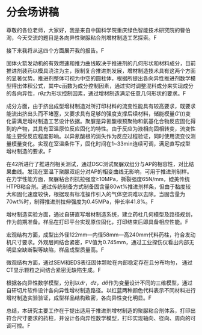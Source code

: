# 分会场讲稿

尊敬的各位老师，大家好，我是来自中国科学院重庆绿色智能技术研究院的曹伯洵，今天交流的题目是各向异性聚脲粘合剂增材制造工艺探索。F

接下来我将从这四个方面展开我的报告。F

固体火箭发动机的有效燃速和推力曲线取决于推进剂的几何形状和材料成分，目前推进剂装药以模具浇注为主，限制复合推进剂发展，增材制造技术具有这两个方面的显著优势。推进剂整体可视为中空的圆柱体，根据所提出各向异性推进剂数学模型得出体积公式，其中$c$函数为成分控制因素，通过实时调整混料成分来实现成分的各向异性，$r \theta z$为形状控制因素，通过增材制造满足任意几何形状的要求。F

成分方面，由于挤出成型增材制造对所打印材料的流变性能具有较高要求，既要求能流出挤出头而不堵塞，又要求具有足够的强度支撑后续材料，储能模量$G'(t)$变化需满足增材制造工艺设计依据。聚脲是异氰酸根预聚物和氨基化合物反应固化得到的产物，其具有室温原位反应固化的特性。由于反应为液相向固相转变，流变性能主要受反应程度影响。以异氰酸根的消失作为反应过程验证，同时使用流变仪测量模量变化。实现在室温条件下，固化时间在1~33min连续可调，满足直写成型增材制造的要求。F

在42所进行了推进剂相关测试，通过DSC测试聚脲双组分与AP的相容性，对比结果曲线。发现在室温下聚脲双组分对AP的相变曲线无影响，可用于推进剂制样。在力学性能方面，聚脲粘合剂抗拉强度≥10MPa，撕裂强度65N/mm，媲美传统HTPB粘合剂。通过传统制备方式制备固含量80wt%推进剂样条，但由于黏度较大和固化速度较快，根据现有标准操作引入的气体空洞难以去除。当固含量为70wt%时，制得推进剂拉伸强度为0.45MPa，伸长率41.8%。F

增材制造实验方面，通过自研直写增材制造系统，建立药柱几何模型及路径规划，作为前期准备。样品在打印平台实现原位固化，打印结束后即具备相应性能。F

宏观结构方面，成型出外径122mm—内径58mm—高240mm代料药柱，符合发动机尺寸要求。外观层间结合紧密，PV值为0.745mm，通过工业探伤仪看出内部无明显空缺断裂等缺陷，样品成型质量高。F

微观结构方面，通过SEM和EDS表征固体颗粒在内部稳定存在且分布均匀， 通过CT显示颗粒之间结合紧密无缺陷生成。F

根据各向异性数学模型，分别以$dr，dz，d\theta$作为变量设计不同的三维模型，通过自研切片软件设计各向异性增材制造路径。以红蓝两种颜色代料表示不同材料进行增材制造实验验证，成型样品结构致密，各向异性变化明显。F

总结，本研究主要工作在于提出适用于推进剂增材制造的聚脲粘合剂体系，打印出符合尺寸要求的药柱，并设计各向异性数学模型，打印实现轴向、径向、周向的可调可控。F



